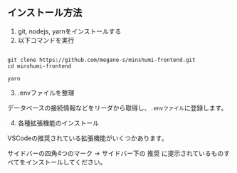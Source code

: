 
## インストール方法

1. git, nodejs, yarnをインストールする
2. 以下コマンドを実行

```shell

git clone https://github.com/megane-s/minshumi-frontend.git
cd minshumi-frontend

yarn
```

3. .envファイルを整理

データベースの接続情報などをリーダから取得し、`.envファイル`に登録します。

4. 各種拡張機能のインストール

VSCodeの推奨されている拡張機能がいくつかあります。

サイドバーの四角4つのマーク → サイドバー下の 推奨 に提示されているものすべてをインストールしてください。

